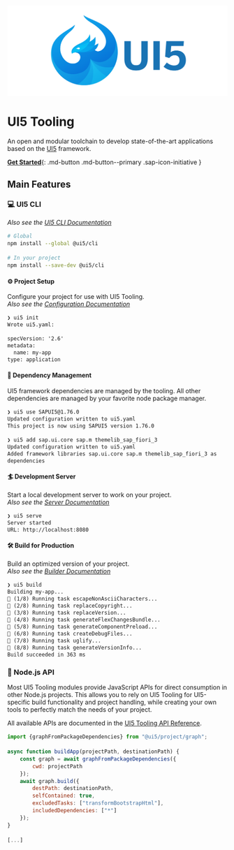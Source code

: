 ![UI5 logo](images/UI5_logo_wide.png)

# UI5 Tooling
An open and modular toolchain to develop state-of-the-art applications based on the [UI5](https://ui5.sap.com) framework.

[**Get Started**](./pages/GettingStarted.md){: .md-button .md-button--primary .sap-icon-initiative }


## Main Features
### 💻 UI5 CLI
*Also see the [UI5 CLI Documentation](./pages/CLI.md)*

```sh
# Global
npm install --global @ui5/cli

# In your project
npm install --save-dev @ui5/cli
```

#### ⚙️ Project Setup

Configure your project for use with UI5 Tooling.  
*Also see the [Configuration Documentation](./pages/Configuration.md)*

```
❯ ui5 init
Wrote ui5.yaml:

specVersion: '2.6'
metadata:
  name: my-app
type: application
```

#### 🚚 Dependency Management

UI5 framework dependencies are managed by the tooling. All other dependencies are managed by your favorite node package manager.

```
❯ ui5 use SAPUI5@1.76.0
Updated configuration written to ui5.yaml
This project is now using SAPUI5 version 1.76.0

❯ ui5 add sap.ui.core sap.m themelib_sap_fiori_3
Updated configuration written to ui5.yaml
Added framework libraries sap.ui.core sap.m themelib_sap_fiori_3 as dependencies
```

#### 🏄 Development Server
Start a local development server to work on your project.  
*Also see the [Server Documentation](./pages/Server.md)*

```
❯ ui5 serve
Server started
URL: http://localhost:8080
```

#### 🛠 Build for Production
Build an optimized version of your project.  
*Also see the [Builder Documentation](./pages/Builder.md)*

```
❯ ui5 build
Building my-app...
🔨 (1/8) Running task escapeNonAsciiCharacters...
🔨 (2/8) Running task replaceCopyright...
🔨 (3/8) Running task replaceVersion...
🔨 (4/8) Running task generateFlexChangesBundle...
🔨 (5/8) Running task generateComponentPreload...
🔨 (6/8) Running task createDebugFiles...
🔨 (7/8) Running task uglify...
🔨 (8/8) Running task generateVersionInfo...
Build succeeded in 363 ms
```

### 🧪 Node.js API
Most UI5 Tooling modules provide JavaScript APIs for direct consumption in other Node.js projects.
This allows you to rely on UI5 Tooling for UI5-specific build functionality and project handling, while creating your own tools to perfectly match the needs of your project.

All available APIs are documented in the [UI5 Tooling API Reference](https://sap.github.io/ui5-tooling/v3/api/index.html).

```js linenums="1"
import {graphFromPackageDependencies} from "@ui5/project/graph";

async function buildApp(projectPath, destinationPath) {
    const graph = await graphFromPackageDependencies({
        cwd: projectPath
    });
    await graph.build({
        destPath: destinationPath,
        selfContained: true,
        excludedTasks: ["transformBootstrapHtml"],
        includedDependencies: ["*"]
    });
}

[...]
```

